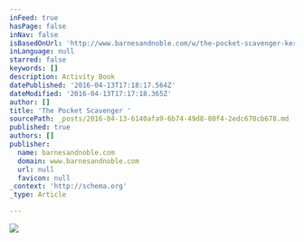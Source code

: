 ```yaml
---
inFeed: true
hasPage: false
inNav: false
isBasedOnUrl: 'http://www.barnesandnoble.com/w/the-pocket-scavenger-keri-smith/1111674213'
inLanguage: null
starred: false
keywords: []
description: Activity Book
datePublished: '2016-04-13T17:18:17.564Z'
dateModified: '2016-04-13T17:17:18.365Z'
author: []
title: 'The Pocket Scavenger '
sourcePath: _posts/2016-04-13-6140afa9-6b74-49d8-80f4-2edc670cb678.md
published: true
authors: []
publisher:
  name: barnesandnoble.com
  domain: www.barnesandnoble.com
  url: null
  favicon: null
_context: 'http://schema.org'
_type: Article

---
```

![](https://s3-us-west-2.amazonaws.com/the-grid-img/p/ddb7dd15eb66befca9b64b15293e405279219f12.jpg)